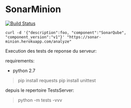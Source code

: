SonarMinion
===========
[![Build Status](https://travis-ci.org/SonarSource/SonarMinion.svg?branch=master)](https://travis-ci.org/SonarSource/SonarMinion)


`curl -d '{"description":foo, "component":"SonarQube", "component_version":"v1"}' "https://sonar-minion.herokuapp.com/analyze"`


Execution des tests de reponse du serveur:

requirements:
- python 2.7

> pip install requests
> pip install unittest

depuis le repertoire TestsServer:
> python -m tests -vvv
